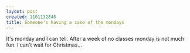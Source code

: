 ```yaml
--- 
layout: post
created: 1101132840
title: Someone's having a case of the mondays
---
```

It's monday and I can tell.  After a week of no classes monday is not much fun.  I can't wait for Christmas...
